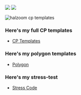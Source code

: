 ![](https://img.shields.io/badge/Leetcode-HALZOOM-fcbe03)
![](https://img.shields.io/badge/codeforces-HALZOOM-1e86c5)

![halzoom cp templates](https://github.com/user-attachments/assets/8f53f5b3-29ca-4e02-b88f-ca8fb0eedfe6)

### Here's my full CP templates
- [CP Templates](Template/)

### Here's my polygon templates
- [Polygon](Polygon/)

### Here's my stress-test
- [Stress Code](StressCode/)

